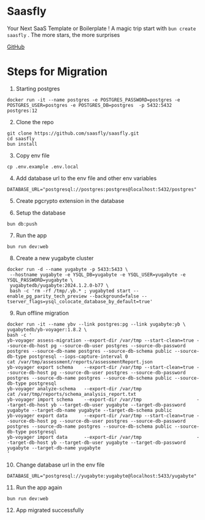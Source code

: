 # Saasfly

Your Next SaaS Template or Boilerplate ! A magic trip start with `bun create saasfly` . The more stars, the more surprises

[GitHub](https://github.com/saasfly/saasfly)

# Steps for Migration

1. Starting postgres

```
docker run -it --name postgres -e POSTGRES_PASSWORD=postgres -e POSTGRES_USER=postgres -e POSTGRES_DB=postgres  -p 5432:5432 postgres:12
```

2. Clone the repo

```
git clone https://github.com/saasfly/saasfly.git
cd saasfly
bun install
```

3. Copy env file

```
cp .env.example .env.local
```

4. Add database url to the env file and other env variables

```
DATABASE_URL="postgresql://postgres:postgres@localhost:5432/postgres"
```

5. Create pgcrypto extension in the database

6. Setup the database

```
bun db:push
```

7. Run the app

```
bun run dev:web
```

8. Create a new yugabyte cluster

```
docker run -d --name yugabyte -p 5433:5433 \
 --hostname yugabyte -e YSQL_DB=yugabyte -e YSQL_USER=yugabyte -e YSQL_PASSWORD=yugabyte \
 yugabytedb/yugabyte:2024.1.2.0-b77 \
 bash -c 'rm -rf /tmp/.yb.* ; yugabyted start --enable_pg_parity_tech_preview --background=false --tserver_flags=ysql_colocate_database_by_default=true'
```

9.  Run offline migration

```
docker run -it --name ybv --link postgres:pg --link yugabyte:yb \
yugabytedb/yb-voyager:1.8.2 \
bash -c '
yb-voyager assess-migration --export-dir /var/tmp --start-clean=true --source-db-host pg --source-db-user postgres --source-db-password postgres --source-db-name postgres --source-db-schema public --source-db-type postgresql --iops-capture-interval 0
cat /var/tmp/assessment/reports/assessmentReport.json
yb-voyager export schema    --export-dir /var/tmp --start-clean=true --source-db-host pg --source-db-user postgres --source-db-password postgres --source-db-name postgres --source-db-schema public --source-db-type postgresql
yb-voyager analyze-schema   --export-dir /var/tmp
cat /var/tmp/reports/schema_analysis_report.txt
yb-voyager import schema    --export-dir /var/tmp                    --target-db-host yb --target-db-user yugabyte --target-db-password yugabyte --target-db-name yugabyte --target-db-schema public
yb-voyager export data      --export-dir /var/tmp --start-clean=true --source-db-host pg --source-db-user postgres --source-db-password postgres --source-db-name postgres --source-db-schema public --source-db-type postgresql
yb-voyager import data      --export-dir /var/tmp                    --target-db-host yb --target-db-user yugabyte --target-db-password yugabyte --target-db-name yugabyte
'
```

10. Change database url in the env file

```
DATABASE_URL="postgresql://yugabyte:yugabyte@localhost:5433/yugabyte"
```

11. Run the app again

```
bun run dev:web
```

12. App migrated successfully
